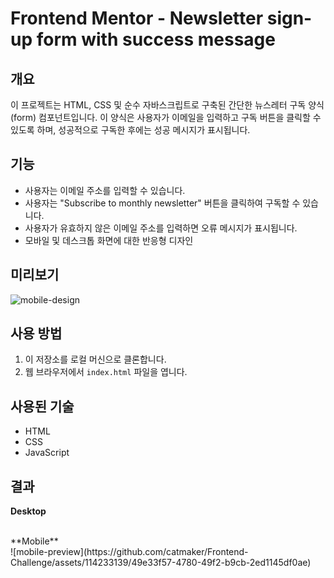 # Frontend Mentor - Newsletter sign-up form with success message

## 개요

이 프로젝트는 HTML, CSS 및 순수 자바스크립트로 구축된 간단한 뉴스레터 구독 양식(form) 컴포넌트입니다.
이 양식은 사용자가 이메일을 입력하고 구독 버튼을 클릭할 수 있도록 하며, 성공적으로 구독한 후에는 성공 메시지가 표시됩니다.

## 기능

- 사용자는 이메일 주소를 입력할 수 있습니다.
- 사용자는 "Subscribe to monthly newsletter" 버튼을 클릭하여 구독할 수 있습니다.
- 사용자가 유효하지 않은 이메일 주소를 입력하면 오류 메시지가 표시됩니다.
- 모바일 및 데스크톱 화면에 대한 반응형 디자인

## 미리보기
![mobile-design](https://github.com/catmaker/Frontend-Challenge/assets/114233139/976fe016-993f-4798-a920-0cfc1bca1579)

## 사용 방법

1. 이 저장소를 로컬 머신으로 클론합니다.
2. 웹 브라우저에서 `index.html` 파일을 엽니다.

## 사용된 기술

- HTML
- CSS
- JavaScript

## 결과

**Desktop**

</br>
**Mobile**
</br>
![mobile-preview](https://github.com/catmaker/Frontend-Challenge/assets/114233139/49e33f57-4780-49f2-b9cb-2ed1145df0ae)
